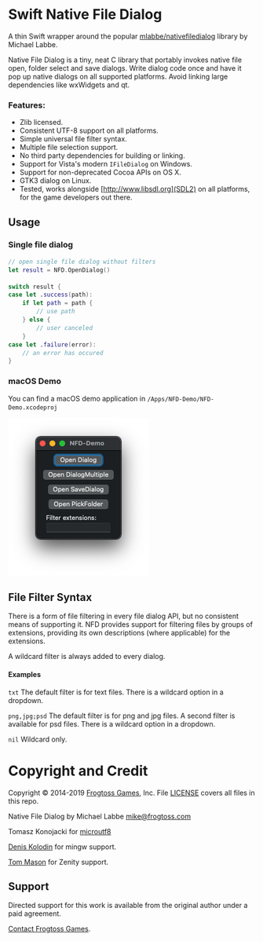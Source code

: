 # Swift Native File Dialog

A thin Swift wrapper around the popular [mlabbe/nativefiledialog](https://github.com/mlabbe/nativefiledialog) library by Michael Labbe.

Native File Dialog is a tiny, neat C library that portably invokes native file open, folder select and save dialogs. Write dialog code once and have it pop up native dialogs on all supported platforms.  Avoid linking large dependencies like wxWidgets and qt.

### Features:

 - Zlib licensed.
 - Consistent UTF-8 support on all platforms.
 - Simple universal file filter syntax.
 - Multiple file selection support.
 - No third party dependencies for building or linking.
 - Support for Vista's modern `IFileDialog` on Windows.
 - Support for non-deprecated Cocoa APIs on OS X.
 - GTK3 dialog on Linux.
 - Tested, works alongside [http://www.libsdl.org](SDL2) on all platforms, for the game developers out there.

## Usage ##

### Single file dialog

```swift
// open single file dialog without filters
let result = NFD.OpenDialog()
    
switch result {
case let .success(path):
    if let path = path {
        // use path
    } else {
        // user canceled
    }
case let .failure(error):
    // an error has occured
}
```

### macOS Demo

You can find a macOS demo application in `/Apps/NFD-Demo/NFD-Demo.xcodeproj`

![](Resources/NFD-Demo.png)


## File Filter Syntax

There is a form of file filtering in every file dialog API, but no consistent means of supporting it.  NFD provides support for filtering files by groups of extensions, providing its own descriptions (where applicable) for the extensions.

A wildcard filter is always added to every dialog.

#### Examples ####

`txt` The default filter is for text files.  There is a wildcard option in a dropdown.

`png,jpg;psd` The default filter is for png and jpg files.  A second filter is available for psd files.  There is a wildcard option in a dropdown.

`nil` Wildcard only.


# Copyright and Credit

Copyright &copy; 2014-2019 [Frogtoss Games](http://www.frogtoss.com), Inc.
File [LICENSE](LICENSE) covers all files in this repo.

Native File Dialog by Michael Labbe
<mike@frogtoss.com>

Tomasz Konojacki for [microutf8](http://puszcza.gnu.org.ua/software/microutf8/)

[Denis Kolodin](https://github.com/DenisKolodin) for mingw support.

[Tom Mason](https://github.com/wheybags) for Zenity support.

## Support ##

Directed support for this work is available from the original author under a paid agreement.

[Contact Frogtoss Games](http://www.frogtoss.com/pages/contact.html).


